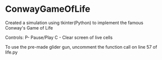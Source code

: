 # ConwayGameOfLife
Created a simulation using tkinter(Python) to implement the famous Conway's Game of Life

Controls:
P- Pause/Play
C - Clear screen of live cells

To use the pre-made glider gun, uncomment the function call on line 57 of life.py
